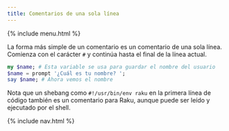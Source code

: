 ```yaml
---
title: Comentarios de una sola línea
---
```


{% include menu.html %}

La forma más simple de un comentario es un comentario de una sola línea. Comienza con el carácter `#` y continúa hasta el final de la línea actual.

```raku
my $name; # Esta variable se usa para guardar el nombre del usuario
$name = prompt '¿Cuál es tu nombre? ';
say $name; # Ahora vemos el nombre
```

Nota que un shebang como `#!/usr/bin/env raku` en la primera línea de código también es un comentario para Raku, aunque puede ser leído y ejecutado por el shell.

{% include nav.html %}